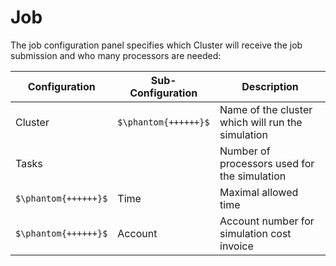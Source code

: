 <!--
SPDX-FileCopyrightText: 2023 PeriHub <https://github.com/PeriHub>

SPDX-License-Identifier: Apache-2.0
-->

# Job

The job configuration panel specifies which Cluster will receive the job submission and who many processors are needed:

Configuration | Sub-Configuration | Description
--- | --- | ---
Cluster | `$\phantom{++++++}$`  | Name of the cluster which will run the simulation
Tasks| |  Number of processors used for the simulation
`$\phantom{++++++}$` | Time |  Maximal allowed time
`$\phantom{++++++}$` | Account | Account number for simulation cost invoice

